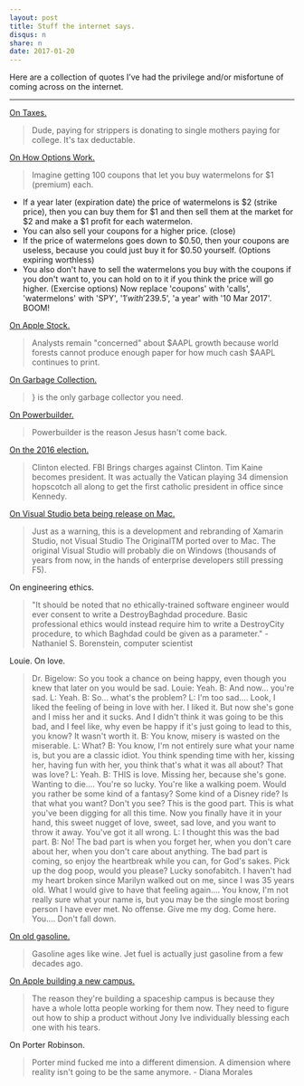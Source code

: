 ```yaml
---
layout: post
title: Stuff the internet says.
disqus: n
share: n
date: 2017-01-20
---
```


Here are a collection of quotes I’ve had the privilege and/or misfortune of coming across on the internet.

---

[On Taxes.](https://www.reddit.com/r/wallstreetbets/comments/5xtueg/hey_guys_millennials_are_informed_everything_is/del0yqu/)

> Dude, paying for strippers is donating to single mothers paying for college. It's tax deductable.

[On How Options Work.](https://www.reddit.com/r/wallstreetbets/comments/5xw74h/what_were_your_moves_today_march_6_2017/deld7pu/)

> Imagine getting 100 coupons that let you buy watermelons for $1 (premium) each.
* If a year later (expiration date) the price of watermelons is $2 (strike price), then you can buy them for $1 and then sell them at the market for $2 and make a $1 profit for each watermelon.
* You can also sell your coupons for a higher price. (close)
* If the price of watermelons goes down to $0.50, then your coupons are useless, because you could just buy it for $0.50 yourself. (Options expiring worthless)
* You also don't have to sell the watermelons you buy with the coupons if you don't want to, you can hold on to it if you think the price will go higher. (Exercise options)
Now replace 'coupons' with 'calls', 'watermelons' with 'SPY', '$1' with '$239.5', 'a year' with '10 Mar 2017'.
BOOM!

[On Apple Stock.](https://news.ycombinator.com/user?id=archmikhail)

> Analysts remain "concerned" about $AAPL growth because world forests cannot produce enough paper for how much cash $AAPL continues to print.

[On Garbage Collection.](https://www.reddit.com/r/ProgrammerHumor/comments/5xunky/when_you_forget_that_c_doesnt_have_garbage/del7on9/)

> } is the only garbage collector you need.

[On Powerbuilder.](https://www.reddit.com/r/ProgrammerHumor/comments/5xr57c/i_was_given_this_after_being_hired_to_support/dekg5k2/)

> Powerbuilder is the reason Jesus hasn't come back.

[On the 2016 election.](https://www.reddit.com/r/politics/comments/59vuny/megathread_fbi_reopens_investigation_into_clinton/d9bqhep/?context=3)

> Clinton elected.
FBI Brings charges against Clinton.
Tim Kaine becomes president.
It was actually the Vatican playing 34 dimension hopscotch all along to get the first catholic president in office since Kennedy.

[On Visual Studio beta being release on Mac.](https://www.reddit.com/r/programming/comments/5da1oa/visual_studio_for_mac_preview_download/da2w99m/?context=3)

> Just as a warning, this is a development and rebranding of Xamarin Studio, not Visual Studio The OriginalTM ported over to Mac.
The original Visual Studio will probably die on Windows (thousands of years from now, in the hands of enterprise developers still pressing F5).

On engineering ethics.

> "It should be noted that no ethically-trained software engineer would ever consent to write a DestroyBaghdad procedure. Basic professional ethics would instead require him to write a DestroyCity procedure, to which Baghdad could be given as a parameter."  - Nathaniel S. Borenstein, computer scientist

Louie. On love.

> Dr. Bigelow: So you took a chance on being happy, even though you knew that later on you would be sad.
> Louie: Yeah.
> B: And now... you're sad.
> L: Yeah.
> B: So... what's the problem?
> L: I'm too sad.... Look, I liked the feeling of being in love with her. I liked it. But now she's gone and I miss her and it sucks. And I didn't think it was going to be this bad, and I feel like, why even be happy if it's just going to lead to this, you know? It wasn't worth it.
> B: You know, misery is wasted on the miserable.
> L: What?
> B: You know, I'm not entirely sure what your name is, but you are a classic idiot. You think spending time with her, kissing her, having fun with her, you think that's what it was all about? That was love?
> L: Yeah.
> B: THIS is love. Missing her, because she's gone. Wanting to die.... You're so lucky. You're like a walking poem. Would you rather be some kind of a fantasy? Some kind of a Disney ride? Is that what you want? Don't you see? This is the good part. This is what you've been digging for all this time. Now you finally have it in your hand, this sweet nugget of love, sweet, sad love, and you want to throw it away. You've got it all wrong.
> L: I thought this was the bad part.
> B: No! The bad part is when you forget her, when you don't care about her, when you don't care about anything. The bad part is coming, so enjoy the heartbreak while you can, for God's sakes. Pick up the dog poop, would you please? Lucky sonofabitch. I haven't had my heart broken since Marilyn walked out on me, since I was 35 years old. What I would give to have that feeling again.... You know, I'm not really sure what your name is, but you may be the single most boring person I have ever met. No offense. Give me my dog. Come here. You.... Don't fall down.

[On old gasoline.](https://www.reddit.com/r/BuyItForLife/comments/5mgjxq/17_years_old_and_not_cranked_since_last_january/dc3i7mx/?context=3)

> Gasoline ages like wine. Jet fuel is actually just gasoline from a few decades ago.

[On Apple building a new campus.](https://www.reddit.com/r/apple/comments/59bym2/apple_expected_to_report_first_annual_revenue/d97xyv2/?context=3)

> The reason they're building a spaceship campus is because they have a whole lotta people working for them now. They need to figure out how to ship a product without Jony Ive individually blessing each one with his tears.

On Porter Robinson.

> Porter mind fucked me into a different dimension. A dimension where reality isn't going to be the same anymore. - Diana Morales


